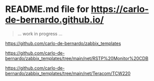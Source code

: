 # README.md file for https://carlo-de-bernardo.github.io/

> ... work in progress ... 

<https://github.com/carlo-de-bernardo/zabbix_templates>

<https://github.com/carlo-de-bernardo/zabbix_templates/tree/main/net/RSTP%20Monitor%20CDB>

<https://github.com/carlo-de-bernardo/zabbix_templates/tree/main/net/Teracom/TCW220>
